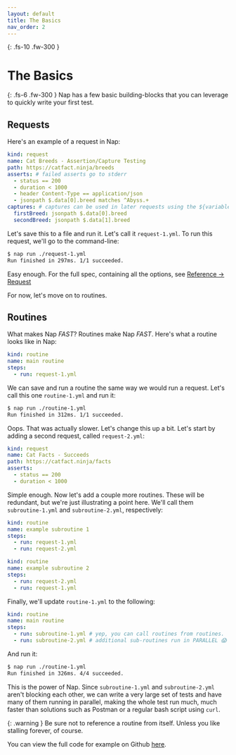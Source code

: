 ```yaml
---
layout: default
title: The Basics
nav_order: 2
---
```


{: .fs-10 .fw-300 }
# The Basics

{: .fs-6 .fw-300 }
Nap has a few basic building-blocks that you can leverage to quickly write your first test.

## Requests

Here's an example of a request in Nap:

```yml
kind: request
name: Cat Breeds - Assertion/Capture Testing
path: https://catfact.ninja/breeds
asserts: # failed asserts go to stderr
  - status == 200
  - duration < 1000
  - header Content-Type == application/json
  - jsonpath $.data[0].breed matches ^Abyss.+
captures: # captures can be used in later requests using the ${variable} syntax
  firstBreed: jsonpath $.data[0].breed
  secondBreed: jsonpath $.data[1].breed
```

Let's save this to a file and run it. Let's call it `request-1.yml`. To run this request, we'll go to the command-line:

```bash
$ nap run ./request-1.yml
Run finished in 297ms. 1/1 succeeded.
```

Easy enough. For the full spec, containing all the options, see [Reference -> Request](/nap/reference/requests)

For now, let's move on to routines.

## Routines

What makes Nap _FAST_? Routines make Nap _FAST_. Here's what a routine looks like in Nap:

```yml
kind: routine
name: main routine
steps:
  - run: request-1.yml
```

We can save and run a routine the same way we would run a request. Let's call this one `routine-1.yml` and run it:

```bash
$ nap run ./routine-1.yml
Run finished in 312ms. 1/1 succeeded.
```

Oops. That was actually slower. Let's change this up a bit. Let's start by adding a second request, called `request-2.yml`:

```yml
kind: request
name: Cat Facts - Succeeds
path: https://catfact.ninja/facts
asserts:
  - status == 200
  - duration < 1000
```

Simple enough. Now let's add a couple more routines. These will be redundant, but we're just illustrating a point here. We'll call them `subroutine-1.yml` and `subroutine-2.yml`, respectively:

```yml
kind: routine
name: example subroutine 1
steps:
  - run: request-1.yml
  - run: request-2.yml
```

```yml
kind: routine
name: example subroutine 2
steps:
  - run: request-2.yml
  - run: request-1.yml
```

Finally, we'll update `routine-1.yml` to the following:

```yml
kind: routine
name: main routine
steps:
  - run: subroutine-1.yml # yep, you can call routines from routines.
  - run: subroutine-2.yml # additional sub-routines run in PARALLEL 😱
```

And run it:

```bash
$ nap run ./routine-1.yml
Run finished in 326ms. 4/4 succeeded.
```

This is the power of Nap. Since `subroutine-1.yml` and `subroutine-2.yml` aren't blocking each other, we can write a very large set of tests and have many of them running in parallel, making the whole test run much, much faster than solutions such as Postman or a regular bash script using `curl`.

{: .warning }
Be sure not to reference a routine from itself. Unless you like stalling forever, of course.

You can view the full code for example on Github [here](https://github.com/davesheldon/nap/tree/main/examples/routines/basic).